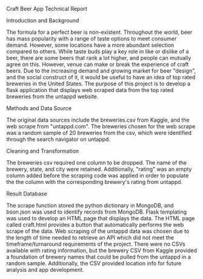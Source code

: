 Craft Beer App Technical Report
 
Introduction and Background
    
The formula for a perfect beer is non-existent. Throughout the world, beer has mass popularity with a range of taste options to meet consumer demand. However, some locations have a more abundant selection compared to others. While taste buds play a key role in like or dislike of a beer, there are some beers that rank a lot higher, and people can mutually agree on this. However, venue can make or break the experience of craft beers. Due to the increasing demand and growing market for beer "design", and the social construct of it, it would be useful to have an idea of top rated breweries in the United States. The purpose of this project is to develop a flask application that displays web scraped data from the top rated breweries from the untappd website.

Methods and Data Source

The original data sources include the breweries.csv from Kaggle, and the web scrape from "untappd.com". The breweries chosen for the web scrape was a random sample of 20 breweries from the csv, which were identified through the search navigator on untappd. 

Cleaning and Transformation

The breweries csv required one column to be dropped. The name of the brewery, state, and city were retained. Additionally, "rating" was an empty column added before the scraping code was applied in order to populate the the column with the corresponding brewery's rating from untappd. 

Result Database

The scrape function stored the python dictionary in MongoDB, and bson.json was used to identify records from MongoDB. Flask templating was used to develop an HTML page that displays the data. The HTML page called craft.html provides a button that automatically performs the web scrape of the data. Web scraping of the untappd data was chosen due to the length of time needed to retrieve an API which did not meet the timeframe/turnaround requirements of the project. There were no CSVs available with rating information, but the brewery CSV from Kaggle provided a foundation of brewery names that could be pulled from the untappd in a random sample. Additionally, the CSV provided location info for future analysis and app development.
